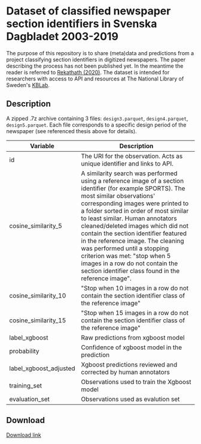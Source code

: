 # Dataset of classified newspaper section identifiers in Svenska Dagbladet 2003-2019

The purpose of this repository is to share (meta)data and predictions from a project classifying section identifiers in digitized newspapers. The paper describing the process has not been published yet. In the meantime the reader is referred to [Rekathath (2020)](http://urn.kb.se/resolve?urn=urn:nbn:se:liu:diva-166313). The dataset is intended for researchers with access to API and resources at The National Library of Sweden's [KBLab](https://www.kb.se/in-english/research-collaboration/kblab.html).

## Description

A zipped .7z archive containing 3 files: `design3.parquet`, `design4.parquet`, `design5.parquet`. Each file corresponds to a specific design period of the newspaper (see referenced thesis above for details).


| Variable  | Description |
| ------------- | ------------- |
| id  | The URI for the observation. Acts as unique identifier and links to API. |
| cosine_similarity_5 | A similarity search was performed using a reference image of a section identifier (for example SPORTS). The most similar observations' corresponding images were printed to a folder sorted in order of most similar to least similar. Human annotators cleaned/deleted images which did not contain the section identifier featured in the reference image. The cleaning was performed until a stopping criterion was met: "stop when 5 images in a row do not contain the section identifier class found in the reference image". |
| cosine_similarity_10  | "Stop when 10 images in a row do not contain the section identifier class of the reference image" |
| cosine_similarity_15  | "Stop when 15 images in a row do not contain the section identifier class of the reference image" |
| label_xgboost  | Raw predictions from xgboost model |
| probability  | Confidence of xgboost model in the prediction |
| label_xgboost_adjusted | Xgboost predictions reviewed and corrected by human annotators |
| training_set | Observations used to train the Xgboost model |
| evaluation_set | Observations used as evalution set |


## Download

[Download link](https://kungliga-biblioteket.box.com/s/7q70d4bz7bpq47i0km8yznpywkks9pqa)